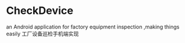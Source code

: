 # CheckDevice
an Android application for factory equipment inspection ,making things easily
工厂设备巡检手机端实现
